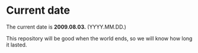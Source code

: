 # Current date

The current date is **2009.08.03.** (YYYY.MM.DD.)

This repository will be good when the world ends, so we will know how long it lasted.